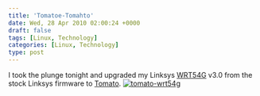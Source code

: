 ```yaml
---
title: 'Tomatoe-Tomahto'
date: Wed, 28 Apr 2010 02:00:24 +0000
draft: false
tags: [Linux, Technology]
categories: [Linux, Technology]
type: post
---
```


I took the plunge tonight and upgraded my Linksys [WRT54G](http://en.wikipedia.org/wiki/Linksys_WRT54G_series) v3.0 from the stock Linksys firmware to [Tomato](http://www.polarcloud.com/tomato). [![](http://zeusville.files.wordpress.com/2010/04/tomato-wrt54g.png "tomato-wrt54g")](http://zeusville.files.wordpress.com/2010/04/tomato-wrt54g.png)